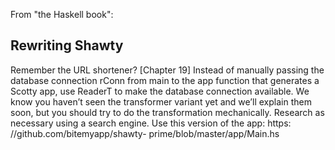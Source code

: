 From "the Haskell book":

## Rewriting Shawty
Remember the URL shortener? [Chapter 19] Instead of manually passing the database connection rConn from main to the app function that generates a Scotty app, use ReaderT to make the database connection available. We know you haven’t seen the transformer variant yet and we’ll explain them soon, but you should try to do the transformation mechanically. Research as necessary using a search engine. Use this version of the app: https: //github.com/bitemyapp/shawty- prime/blob/master/app/Main.hs
